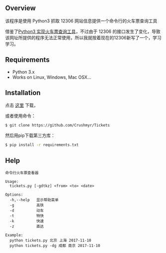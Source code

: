 ## Overview

该程序是使用 Python3 抓取 12306 网站信息提供一个命令行的火车票查询工具

借鉴了[Python3 实现火车票查询工具](https://www.shiyanlou.com/courses/623)，不过由于 12306 的接口发生了变化，导致该网址所提供的程序无法正常使用，所以我就按着现在的12306新写了一个，学习学习。



## Requirements

- Python 3.x
- Works on Linux, Windows, Mac OSX...



## Installation

点击 [这里](https://github.com/Crushmyr/Tickets/archive/master.zip) 下载，

或者使用命令：

``` bash
$ git clone https://github.com/Crushmyr/Tickets
```

然后用pip下载第三方库：
``` bash
$ pip install -r requirements.txt
```

## Help

```
命令行火车票查看器

Usage:
  tickets.py [-gdtkz] <from> <to> <date>

Options:
  -h,--help   显示帮助菜单
  -g          高铁
  -d          动车
  -t          特快
  -k          快速
  -z          直达

Example:
  python tickets.py 北京 上海 2017-11-10
  python tickets.py -dg 成都 南京 2017-11-10
```
